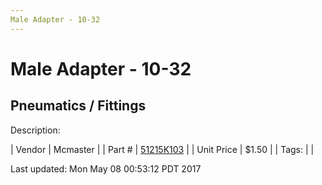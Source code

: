 ```yaml
---
Male Adapter - 10-32
---
```


# Male Adapter - 10-32
## Pneumatics / Fittings
Description: 	 

| Vendor | Mcmaster | 
| Part # | [51215K103](https://www.mcmaster.com/#51215K103) | 
| Unit Price | $1.50 | 
| Tags: |  | 

Last updated: Mon May 08 00:53:12 PDT 2017